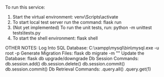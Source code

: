 To run this service:

1. Start the virtual environment: venv\Scripts\activate
2. To start local test server run the command: flask run
3. (Not yet implemented) To run the unit tests, run: python -m unittest tests\tests.py
4. To start the shell environment: flask shell

OTHER NOTES:
Log Into SQL Database: C:\xampp\mysql\bin\mysql.exe -u root -p <password>
Generate Migration Files: flask db migrate -m "<Note Here>"
Update the Database: flask db upgrade/downgrade
Db Session Commands: db.session.add() db.session.delete() db.session.commit() db.session.commit()
Db Retrieval Commands: <Model>.query.all() <Model>.query.get(1)